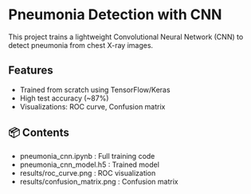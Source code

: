 # Pneumonia Detection with CNN

This project trains a lightweight Convolutional Neural Network (CNN) to detect pneumonia from chest X-ray images.

## Features

- Trained from scratch using TensorFlow/Keras
- High test accuracy (~87%)
- Visualizations: ROC curve, Confusion matrix

## 📦 Contents

- pneumonia_cnn.ipynb : Full training code
- pneumonia_cnn_model.h5 : Trained model
- results/roc_curve.png : ROC visualization
- results/confusion_matrix.png : Confusion matrix
